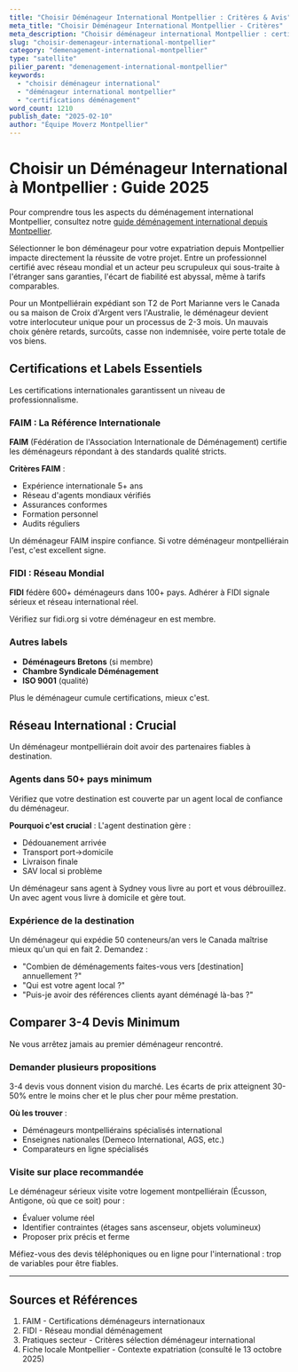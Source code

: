 ```yaml
---
title: "Choisir Déménageur International Montpellier : Critères & Avis"
meta_title: "Choisir Déménageur International Montpellier - Critères"
meta_description: "Choisir déménageur international Montpellier : certifications FAIM/FIDI, réseau 50+ pays, 3-4 devis. Critères, avis, pièges."
slug: "choisir-demenageur-international-montpellier"
category: "demenagement-international-montpellier"
type: "satellite"
pilier_parent: "demenagement-international-montpellier"
keywords:
  - "choisir déménageur international"
  - "déménageur international montpellier"
  - "certifications déménagement"
word_count: 1210
publish_date: "2025-02-10"
author: "Équipe Moverz Montpellier"
---
```


# Choisir un Déménageur International à Montpellier : Guide 2025


Pour comprendre tous les aspects du déménagement international Montpellier, consultez notre [guide déménagement international depuis Montpellier](/blog/demenagement-international-montpellier/demenagement-international-montpellier).


Sélectionner le bon déménageur pour votre expatriation depuis Montpellier impacte directement la réussite de votre projet. Entre un professionnel certifié avec réseau mondial et un acteur peu scrupuleux qui sous-traite à l'étranger sans garanties, l'écart de fiabilité est abyssal, même à tarifs comparables.

Pour un Montpelliérain expédiant son T2 de Port Marianne vers le Canada ou sa maison de Croix d'Argent vers l'Australie, le déménageur devient votre interlocuteur unique pour un processus de 2-3 mois. Un mauvais choix génère retards, surcoûts, casse non indemnisée, voire perte totale de vos biens.

## Certifications et Labels Essentiels

Les certifications internationales garantissent un niveau de professionnalisme.

### FAIM : La Référence Internationale

**FAIM** (Fédération de l'Association Internationale de Déménagement) certifie les déménageurs répondant à des standards qualité stricts.

**Critères FAIM** :
- Expérience internationale 5+ ans
- Réseau d'agents mondiaux vérifiés
- Assurances conformes
- Formation personnel
- Audits réguliers

Un déménageur FAIM inspire confiance. Si votre déménageur montpelliérain l'est, c'est excellent signe.

### FIDI : Réseau Mondial

**FIDI** fédère 600+ déménageurs dans 100+ pays. Adhérer à FIDI signale sérieux et réseau international réel.

Vérifiez sur fidi.org si votre déménageur en est membre.

### Autres labels

- **Déménageurs Bretons** (si membre)
- **Chambre Syndicale Déménagement**
- **ISO 9001** (qualité)

Plus le déménageur cumule certifications, mieux c'est.

## Réseau International : Crucial

Un déménageur montpelliérain doit avoir des partenaires fiables à destination.

### Agents dans 50+ pays minimum

Vérifiez que votre destination est couverte par un agent local de confiance du déménageur.

**Pourquoi c'est crucial** : L'agent destination gère :
- Dédouanement arrivée
- Transport port→domicile
- Livraison finale
- SAV local si problème

Un déménageur sans agent à Sydney vous livre au port et vous débrouillez. Un avec agent vous livre à domicile et gère tout.

### Expérience de la destination

Un déménageur qui expédie 50 conteneurs/an vers le Canada maîtrise mieux qu'un qui en fait 2. Demandez :
- "Combien de déménagements faites-vous vers [destination] annuellement ?"
- "Qui est votre agent local ?"
- "Puis-je avoir des références clients ayant déménagé là-bas ?"

## Comparer 3-4 Devis Minimum

Ne vous arrêtez jamais au premier déménageur rencontré.

### Demander plusieurs propositions

3-4 devis vous donnent vision du marché. Les écarts de prix atteignent 30-50% entre le moins cher et le plus cher pour même prestation.

**Où les trouver** :
- Déménageurs montpelliérains spécialisés international
- Enseignes nationales (Demeco International, AGS, etc.)
- Comparateurs en ligne spécialisés

### Visite sur place recommandée

Le déménageur sérieux visite votre logement montpelliérain (Écusson, Antigone, où que ce soit) pour :
- Évaluer volume réel
- Identifier contraintes (étages sans ascenseur, objets volumineux)
- Proposer prix précis et ferme

Méfiez-vous des devis téléphoniques ou en ligne pour l'international : trop de variables pour être fiables.

---

## Sources et Références

1. FAIM - Certifications déménageurs internationaux
2. FIDI - Réseau mondial déménagement
3. Pratiques secteur - Critères sélection déménageur international
4. Fiche locale Montpellier - Contexte expatriation (consulté le 13 octobre 2025)


